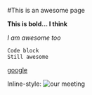#This is an awesome page

**This is bold... I think**

*I am awesome too*

    Code block
    Still awesome

[google](https://www.google.com/)

Inline-style:
  ![our meeting]()